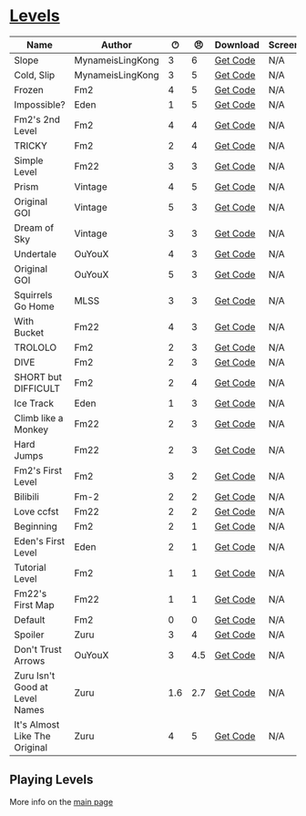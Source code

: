 # [Levels](https://pfgithub.github.io/goilevelmod/levels.html)

| Name                           | Author           | 🕐︎ | 😠︎ | Download                                  | Screenshots |
|--------------------------------|------------------|-----|-----|-------------------------------------------|-------------|
| Slope                          | MynameisLingKong | 3   | 6   | [Get Code](levels/slope.txt)              | N/A         |
| Cold, Slip                     | MynameisLingKong | 3   | 5   | [Get Code](levels/coldSlip.txt)           | N/A         |
| Frozen                         | Fm2              | 4   | 5   | [Get Code](levels/frozen.txt)             | N/A         |
| Impossible?                    | Eden             | 1   | 5   | [Get Code](levels/impossible.txt)         | N/A         |
| Fm2's 2nd Level                | Fm2              | 4   | 4   | [Get Code](levels/fm2ssecondlevel.txt)    | N/A         |
| TRICKY                         | Fm2              | 2   | 4   | [Get Code](levels/tricky.txt)             | N/A         |
| Simple Level                   | Fm22             | 3   | 3   | [Get Code](levels/simpleLevel.txt)        | N/A         |
| Prism                          | Vintage          | 4   | 5   | [Get Code](levels/prism.txt)              | N/A         |
| Original GOI                   | Vintage          | 5   | 3   | [Get Code](levels/originalGoi.txt)        | N/A         |
| Dream of Sky                   | Vintage          | 3   | 3   | [Get Code](levels/dreamOfSky.txt)         | N/A         |
| Undertale                      | OuYouX           | 4   | 3   | [Get Code](levels/undertale.txt)          | N/A         |
| Original GOI                   | OuYouX           | 5   | 3   | [Get Code](levels/originalgoi_ouyoux.txt) | N/A         |
| Squirrels Go Home              | MLSS             | 3   | 3   | [Get Code](levels/squirrelsGoHome.txt)    | N/A         |
| With Bucket                    | Fm22             | 4   | 3   | [Get Code](levels/withBucket.txt)         | N/A         |
| TROLOLO                        | Fm2              | 2   | 3   | [Get Code](levels/trolololo.txt)          | N/A         |
| DIVE                           | Fm2              | 2   | 3   | [Get Code](levels/dive.txt)               | N/A         |
| SHORT but DIFFICULT            | Fm2              | 2   | 4   | [Get Code](levels/shortButDifficult.txt)  | N/A         |
| Ice Track                      | Eden             | 1   | 3   | [Get Code](levels/iceTrack.txt)           | N/A         |
| Climb like a Monkey            | Fm22             | 2   | 3   | [Get Code](levels/climbLikeAMonkey.txt)   | N/A         |
| Hard Jumps                     | Fm22             | 2   | 3   | [Get Code](levels/hardJumps.txt)          | N/A         |
| Fm2's First Level              | Fm2              | 3   | 2   | [Get Code](levels/fm2sfirstlevel.txt)     | N/A         |
| Bilibili                       | Fm-2             | 2   | 2   | [Get Code](levels/bilibili.txt)           | N/A         |
| Love ccfst                     | Fm22             | 2   | 2   | [Get Code](levels/loveCcfst.txt)          | N/A         |
| Beginning                      | Fm2              | 2   | 1   | [Get Code](levels/beginning.txt)          | N/A         |
| Eden's First Level             | Eden             | 2   | 1   | [Get Code](levels/edensFirstLevel.txt)    | N/A         |
| Tutorial Level                 | Fm2              | 1   | 1   | [Get Code](levels/tutoriallevel.txt)      | N/A         |
| Fm22's First Map               | Fm22             | 1   | 1   | [Get Code](levels/fm22sFirstMap.txt)      | N/A         |
| Default                        | Fm2              | 0   | 0   | [Get Code](levels/default.txt)            | N/A         |
| Spoiler                        | Zuru             | 3   | 4   | [Get Code](levels/spoiler.txt)            | N/A         |
| Don't Trust Arrows             | OuYouX           | 3   | 4.5 | [Get Code](levels/dontTrustArrows.txt)    | N/A         |
| Zuru Isn't Good at Level Names | Zuru             | 1.6 | 2.7 | [Get Code](levels/zuruIsntGoodAtLevelNames.txt) | N/A         |
| It's Almost Like The Original  | Zuru             | 4 | 5 | [Get Code](levels/itsAlmostLikeTheOriginal.txt) | N/A         |





## Playing Levels

More info on the [main page](README.md)
